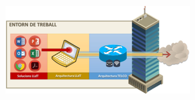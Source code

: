 
<!-- Image Map Generated by http://www.image-map.net/ -->
<img src="ET.JPG" usemap=https://i.ibb.co/HFzWZDh/ET.jpg>

<map name="image-map">
    <area target="_blank" alt="solucionsET" title="solucionsET" href="www.soluctionsLLdT.com" coords="0,428,223,347" shape="rect">
    <area target="_blank" alt="Devices" title="Devices" href="www.dispostiusLLdT.com" coords="466,347,231,426" shape="rect">
    <area target="_blank" alt="Connect" title="Connect" href="www.connectivitat.com" coords="725,426,485,349" shape="rect">
</map>
